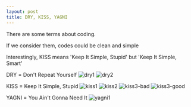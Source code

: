 ```yaml
---
layout: post
title: DRY, KISS, YAGNI
---
```


There are some terms about coding.

If we consider them, codes could be clean and simple

Interestingly, KISS means 'Keep It Simple, Stupid' but 'Keep It Simple, Smart'

DRY = Don't Repeat Yourself
![dry1](/images/2021-10-29_dry1)
![dry2](/images/2021-10-29_dry2)

KISS = Keep It Simple, Stupid
![kiss1](/images/2021-10-29_kiss1)
![kiss2](/images/2021-10-29_kiss2)
![kiss3-bad](/images/2021-10-29_kiss3-bad)
![kiss3-good](/images/2021-10-29_kiss3-good)

YAGNI = You Ain't Gonna Need It
![yagni1](/images/2021-10-29_yagni1)
